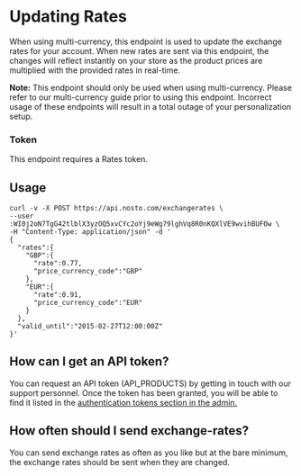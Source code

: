 # Updating Rates

When using multi-currency, this endpoint is used to update the exchange rates for your account. When new rates are sent via this endpoint, the changes will reflect instantly on your store as the product prices are multiplied with the provided rates in real-time.

**Note:** This endpoint should only be used when using multi-currency. Please refer to our multi-currency guide prior to using this endpoint. Incorrect usage of these endpoints will result in a total outage of your personalization setup.

### Token

This endpoint requires a Rates token.

## Usage

```text
curl -v -X POST https://api.nosto.com/exchangerates \
--user :WI0j2oN7TgG42tlblX3yzOQ5xvCYc2oYj9eWg79lghVq8R0nKQXlVE9wvihBUFOw \
-H "Content-Type: application/json" -d '
{
  "rates":{
    "GBP":{
      "rate":0.77,
      "price_currency_code":"GBP"
    },
    "EUR":{
      "rate":0.91,
      "price_currency_code":"EUR"
    }
  },
  "valid_until":"2015-02-27T12:00:00Z"
}'
```

## How can I get an API token?

You can request an API token \(API\_PRODUCTS\) by getting in touch with our support personnel. Once the token has been granted, you will be able to find it listed in the [authentication tokens section in the admin.](https://help.nosto.com/settings-and-troubleshooting-faq/settings-authentication-tokens)

## How often should I send exchange-rates?

You can send exchange rates as often as you like but at the bare minimum, the exchange rates should be sent when they are changed.

